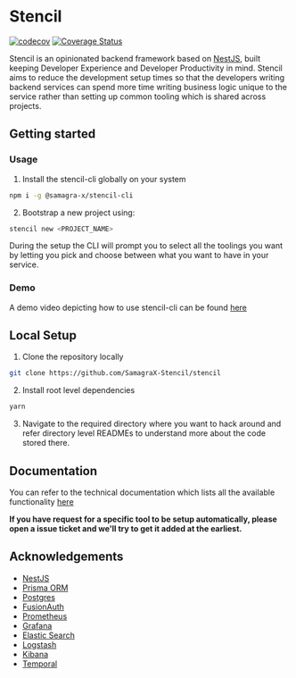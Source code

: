 # Stencil

[![codecov](https://codecov.io/github/Savio629/stencil/graph/badge.svg?token=DQAIJVITX9)](https://codecov.io/github/Savio629/stencil) [![Coverage Status](https://coveralls.io/repos/github/Savio629/stencil/badge.svg?branch=cov)](https://coveralls.io/github/Savio629/stencil?branch=cov)


Stencil is an opinionated backend framework based on [NestJS](https://nestjs.com), built keeping Developer Experience and Developer Productivity in mind. 
Stencil aims to reduce the development setup times so that the developers writing backend services can spend more time writing business logic unique to the service rather than setting up common tooling which is shared across projects. 


## Getting started

### Usage

1. Install the stencil-cli globally on your system
```bash
npm i -g @samagra-x/stencil-cli
```

2. Bootstrap a new project using:
```bash
stencil new <PROJECT_NAME> 
```
During the setup the CLI will prompt you to select all the toolings you want by letting you pick and choose between what you want to have in your service.

### Demo

A demo video depicting how to use stencil-cli can be found [here](https://drive.google.com/file/d/1RaafplnJMlfKgYB-WwyfINREjqoRQSLb/view?usp=sharing)

## Local Setup

1. Clone the repository locally
```bash
git clone https://github.com/SamagraX-Stencil/stencil
```

2. Install root level dependencies
```bash
yarn 
```

3. Navigate to the required directory where you want to hack around and refer directory level READMEs to understand more about the code stored there.

## Documentation

You can refer to the technical documentation which lists all the available functionality [here](https://stencil-docs.vercel.app/)

**If you have request for a specific tool to be setup automatically, please open a issue ticket and we'll try to get it added at the earliest.**

## Acknowledgements

- [NestJS](https://nestjs.com/) 
- [Prisma ORM](https://prisma.io/) 
- [Postgres](https://www.postgresql.org/) 
- [FusionAuth](https://fusionauth.io/)
- [Prometheus](https://prometheus.io/) 
- [Grafana](https://grafana.com) 
- [Elastic Search](https://www.elastic.co/)
- [Logstash](https://www.elastic.co/logstash)
- [Kibana](https://www.elastic.co/kibana)
- [Temporal](https://temporal.io)
